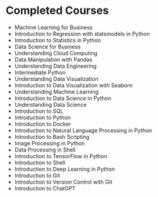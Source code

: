 
# Completed Courses

- Machine Learning for Business
- Introduction to Regression with statsmodels in Python
- Introduction to Statistics in Python
- Data Science for Business
- Understanding Cloud Computing
- Data Manipulation with Pandas
- Understanding Data Engineering
- Intermediate Python
- Understanding Data Visualization
- Introduction to Data Visualization with Seaborn
- Understanding Machine Learning
- Introduction to Data Science in Python
- Understanding Data Science
- Introduction to SQL
- Introduction to Python
- Introduction to Docker
- Introduction to Natural Language Processing in Python
- Introduction to Bash Scripting
- Image Processing in Python
- Data Processing in Shell
- Introduction to TensorFlow in Python
- Introduction to Shell
- Introduction to Deep Learning in Python
- Introduction to Git
- Introduction to Version Control with Git
- Introduction to ChatGPT
